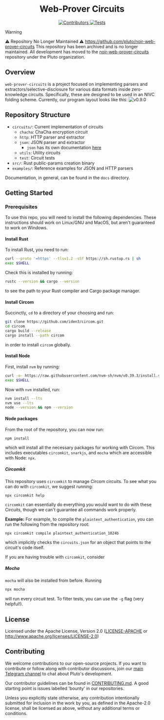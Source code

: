 <h1 align="center">
  Web-Prover Circuits
</h1>

<div align="center">
  <a href="https://github.com/pluto/web-prover-circuits/graphs/contributors">
    <img src="https://img.shields.io/github/contributors/pluto/spark?style=flat-square&logo=github&logoColor=8b949e&labelColor=282f3b&color=32c955" alt="Contributors" />
  </a>
  <a href="https://github.com/pluto/web-prover-circuits/actions/workflows/test.yml">
    <img src="https://img.shields.io/badge/tests-passing-32c955?style=flat-square&logo=github-actions&logoColor=8b949e&labelColor=282f3b" alt="Tests" />
  </a>
</div>

> [!WARNING]
> ⚠️ Repository No Longer Maintained ⚠️
>https://github.com/pluto/noir-web-prover-circuits
> This repository has been archived and is no longer maintained.
All development has moved to the [noir-web-prover-circuits](https://github.com/pluto/noir-web-prover-circuits) repository under the Pluto organization.

## Overview

`web-prover-circuits` is a project focused on implementing parsers and extractors/selective-disclosure for various data formats inside zero-knowledge circuits.
Specifically, these are designed to be used in an NIVC folding scheme.
Currently, our program layout looks like this:
![v0.9.0](docs/images/v0.9.0.png)

## Repository Structure

- `circuits/`: Current implementation of circuits
  - `chacha`: ChaCha encryption circuit
  - `http`: HTTP parser and extractor
  - `json`: JSON parser and extractor
    - `json` has its own documentation [here](docs/json.md)
  - `utils`: Utility circuits
  - `test`: Circuit tests
- `src/`: Rust public-params creation binary
- `examples/`: Reference examples for JSON and HTTP parsers

Documentation, in general, can be found in the `docs` directory.

## Getting Started

### Prerequisites

To use this repo, you will need to install the following dependencies.
These instructions should work on Linux/GNU and MacOS, but aren't guaranteed to work on Windows.

#### Install Rust
To install Rust, you need to run:
```sh
curl --proto '=https' --tlsv1.2 -sSf https://sh.rustup.rs | sh
exec $SHELL
```
Check this is installed by running:
```sh
rustc --version && cargo --version
```
to see the path to your Rust compiler and Cargo package manager.

#### Install Circom
Succinctly, `cd` to a directory of your choosing and run:
```sh
git clone https://github.com/iden3/circom.git
cd circom
cargo build --release
cargo install --path circom
```
in order to install `circom` globally.

#### Install Node
First, install `nvm` by running:
```sh
curl -o- https://raw.githubusercontent.com/nvm-sh/nvm/v0.39.3/install.sh | bash
exec $SHELL
```
Now with `nvm` installed, run:
```sh
nvm install --lts
nvm use --lts
node --version && npm --version
```

#### Node packages
From the root of the repository, you can now run:
```sh
npm install
```
which will install all the necessary packages for working with Circom.
This includes executables `circomkit`, `snarkjs`, and `mocha` which are accessible with Node: `npx`.

##### Circomkit
This repository uses `circomkit` to manage Circom circuits.
To see what you can do with `circomkit`, we suggest running:
```
npx circomkit help
```
`circomkit` can essentially do everything you would want to do with these Circuits, though we can't guarantee all commands work properly.

**Example:**
For example, to compile the `plaintext_authentication`, you can run the following from the repository root:
```
npx circomkit compile plaintext_authentication_1024b
```
which implicitly checks the `circuits.json` for an object that points to the circuit's code itself.

If you are having trouble with `circomkit`, consider

##### Mocha
`mocha` will also be installed from before.
Running
```sh
npx mocha
```
will run every circuit test.
To filter tests, you can use the `-g` flag (very helpful!).

## License

Licensed under the Apache License, Version 2.0 ([LICENSE-APACHE](LICENSE-APACHE) or http://www.apache.org/licenses/LICENSE-2.0)

## Contributing

We welcome contributions to our open-source projects. If you want to contribute or follow along with contributor discussions, join our [main Telegram channel](https://t.me/pluto_xyz/1) to chat about Pluto's development.

Our contributor guidelines can be found in [CONTRIBUTING.md](./CONTRIBUTING.md). A good starting point is issues labelled 'bounty' in our repositories.

Unless you explicitly state otherwise, any contribution intentionally submitted for inclusion in the work by you, as defined in the Apache-2.0 license, shall be licensed as above, without any additional terms or conditions.
